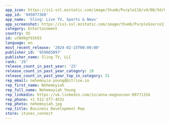 ```yaml
---
app_icon: https://is1-ssl.mzstatic.com/image/thumb/Purple116/v4/08/5d/60/085d6047-3966-5375-125b-c92cd45e5b63/AppIcon-1x_U007emarketing-0-7-0-85-220.png/1024x1024bb.png
app_id: '945077360'
app_name: 'Sling: Live TV, Sports & News'
app_screenshot: https://is1-ssl.mzstatic.com/image/thumb/PurpleSource116/v4/cb/bd/e8/cbbde87c-8a5f-1fff-7bfe-bc51d30e2760/13b59fd4-8268-4779-ab4b-f917c8ad4027_1-NBCU-Takedown-AppStore-Breadth-of-Content-iPhone-6.5-1242x2688.png/1242x2688bb.png
category: Entertainment
country: US
id: utWd9gY91k93
language: en
most_recent_release: '2024-02-15T00:00:00'
publisher_id: '959665097'
publisher_name: Sling TV, LLC
rank: '29'
release_count_in_past_year: '23'
release_count_in_past_year_category: 10
release_count_in_past_year_top_in_category: 31
rep_email: nehemoyia.young@bitrise.io
rep_first_name: Nehemoyiah
rep_full_name: Nehemoyiah Young
rep_linkedin: https://uk.linkedin.com/in/anna-magnussen-0977131b
rep_phone: +1 512-577-4531
rep_photo: nehemoyiah.jpg
rep_title: Business Development Rep
store: itunes_connect
---
```

